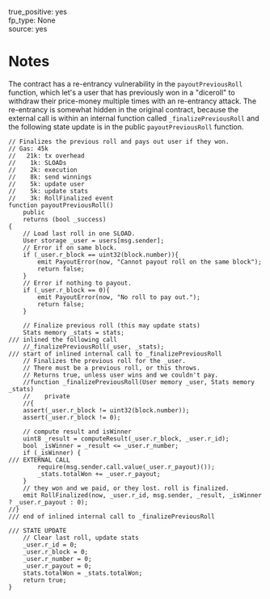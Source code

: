 true_positive: yes  
fp_type: None  
source: yes

# Notes

The contract has a re-entrancy vulnerability in the `payoutPreviousRoll`
function, which let's a user that has previously won in a "diceroll" to
withdraw their price-money multiple times with an re-entrancy attack. The
re-entrancy is somewhat hidden in the original contract, because the external
call is within an internal function called `_finalizePreviousRoll` and the
following state update is in the public `payoutPreviousRoll` function.


```solidity
// Finalizes the previous roll and pays out user if they won.
// Gas: 45k
//   21k: tx overhead
//    1k: SLOADs
//    2k: execution
//    8k: send winnings
//    5k: update user
//    5k: update stats
//    3k: RollFinalized event
function payoutPreviousRoll()
    public
    returns (bool _success)
{
    // Load last roll in one SLOAD.
    User storage _user = users[msg.sender];
    // Error if on same block.
    if (_user.r_block == uint32(block.number)){
        emit PayoutError(now, "Cannot payout roll on the same block");
        return false;
    }
    // Error if nothing to payout.
    if (_user.r_block == 0){
        emit PayoutError(now, "No roll to pay out.");
        return false;
    }

    // Finalize previous roll (this may update stats)
    Stats memory _stats = stats;
/// inlined the following call
    //_finalizePreviousRoll(_user, _stats);
/// start of inlined internal call to _finalizePreviousRoll
    // Finalizes the previous roll for the _user.
    // There must be a previous roll, or this throws.
    // Returns true, unless user wins and we couldn't pay.
    //function _finalizePreviousRoll(User memory _user, Stats memory _stats)
    //    private
    //{
    assert(_user.r_block != uint32(block.number));
    assert(_user.r_block != 0);
    
    // compute result and isWinner
    uint8 _result = computeResult(_user.r_block, _user.r_id);
    bool _isWinner = _result <= _user.r_number;
    if (_isWinner) {
/// EXTERNAL CALL
        require(msg.sender.call.value(_user.r_payout)());
        _stats.totalWon += _user.r_payout;
    }
    // they won and we paid, or they lost. roll is finalized.
    emit RollFinalized(now, _user.r_id, msg.sender, _result, _isWinner ? _user.r_payout : 0);
//}
/// end of inlined internal call to _finalizePreviousRoll

/// STATE UPDATE
    // Clear last roll, update stats
    _user.r_id = 0;
    _user.r_block = 0;
    _user.r_number = 0;
    _user.r_payout = 0;
    stats.totalWon = _stats.totalWon;
    return true;
}

```
